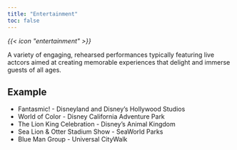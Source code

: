 ```yaml
---
title: "Entertainment"
toc: false
---
```


<i class="bigIcon">{{< icon "entertainment" >}}</i>

A variety of engaging, rehearsed performances typically featuring live actcors aimed at creating memorable experiences that delight and immerse guests of all ages.

## Example

* Fantasmic! - Disneyland and Disney’s Hollywood Studios
* World of Color - Disney California Adventure Park
* The Lion King Celebration - Disney’s Animal Kingdom
* Sea Lion & Otter Stadium Show - SeaWorld Parks
* Blue Man Group - Universal CityWalk